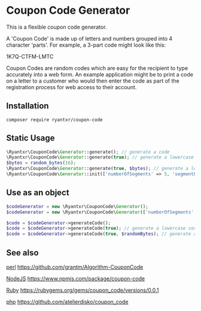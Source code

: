 # Coupon Code Generator

This is a flexible coupon code generator.

A 'Coupon Code' is made up of letters and numbers grouped into 4 character
'parts'.  For example, a 3-part code might look like this:

  1K7Q-CTFM-LMTC
  
Coupon Codes are random codes which are easy for the recipient to type
accurately into a web form.  An example application might be to print a code on
a letter to a customer who would then enter the code as part of the
registration process for web access to their account.

## Installation

    composer require ryantxr/coupon-code

## Static Usage

```php
\Ryantxr\CouponCode\Generator::generate(); // generate a code
\Ryantxr\CouponCode\Generator::generate(true); // generate a lowercase code
$bytes = random_bytes(16);
\Ryantxr\CouponCode\Generator::generate(true, $bytes); // generate a lower case code and pass in the random bytes
\Ryantxr\CouponCode\Generator::init(['numberOfSegments' => 5, 'segmentLength' => 4])->generateCode(); // generate a code
```

## Use as an object

```php
$codeGenerator = new \Ryantxr\CouponCode\Generator();
$codeGenerator = new \Ryantxr\CouponCode\Generator(['numberOfSegments' => 5, 'segmentLength' => 4]);

$code = $codeGenerator->generateCode();
$code = $codeGenerator->generateCode(true); // generate a lowercase code
$code = $codeGenerator->generateCode(true, $randomBytes); // generate a lowercase code, passing in the random bytes
```

## See also

[perl](https://github.com/grantm/Algorithm-CouponCode) https://github.com/grantm/Algorithm-CouponCode

[NodeJS](https://www.npmjs.com/package/coupon-code) https://www.npmjs.com/package/coupon-code

[Ruby](https://rubygems.org/gems/coupon_code/versions/0.0.1) https://rubygems.org/gems/coupon_code/versions/0.0.1

[php](https://github.com/atelierdisko/coupon_code) https://github.com/atelierdisko/coupon_code
